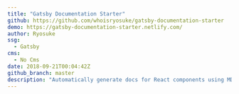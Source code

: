 ```yaml
---
title: "Gatsby Documentation Starter"
github: https://github.com/whoisryosuke/gatsby-documentation-starter
demo: https://gatsby-documentation-starter.netlify.com/
author: Ryosuke
ssg:
  - Gatsby
cms:
  - No Cms
date: 2018-09-21T00:04:42Z
github_branch: master
description: "Automatically generate docs for React components using MDX, react-docgen, and GatsbyJS"
---
```

